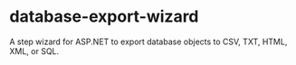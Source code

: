 # database-export-wizard
A step wizard for ASP.NET to export database objects to CSV, TXT, HTML, XML, or SQL.
